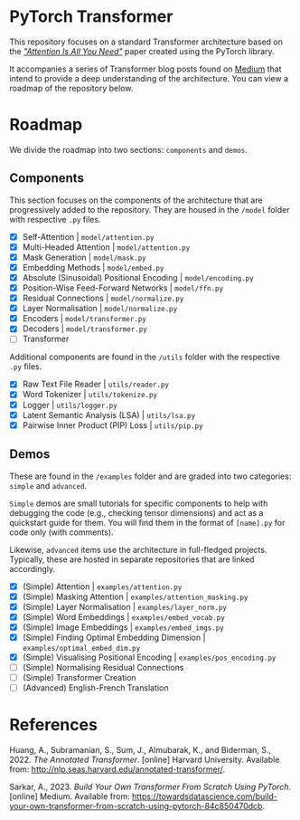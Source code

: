 # PyTorch Transformer
This repository focuses on a standard Transformer architecture based on the *["Attention Is All You Need"](https://arxiv.org/abs/1706.03762)* paper created using the PyTorch library.

It accompanies a series of Transformer blog posts found on [Medium](https://medium.com/@achronus/transformers-the-frontier-of-ml-generalisation-9659c42111c9) 
that intend to provide a deep understanding of the architecture. You can view a roadmap of the repository below.

# Roadmap
We divide the roadmap into two sections: `components` and `demos`.

## Components
This section focuses on the components of the architecture that are progressively added to the repository. They are housed in the `/model` folder with 
respective `.py` files.
- [x] Self-Attention | `model/attention.py`
- [x] Multi-Headed Attention | `model/attention.py`
- [x] Mask Generation | `model/mask.py`
- [x] Embedding Methods | `model/embed.py`
- [x] Absolute (Sinusoidal) Positional Encoding | `model/encoding.py`
- [x] Position-Wise Feed-Forward Networks | `model/ffn.py`
- [x] Residual Connections | `model/normalize.py`
- [x] Layer Normalisation | `model/normalize.py`
- [x] Encoders | `model/transformer.py`
- [x] Decoders | `model/transformer.py`
- [ ] Transformer

Additional components are found in the `/utils` folder with the respective `.py` files.
- [x] Raw Text File Reader | `utils/reader.py`
- [x] Word Tokenizer | `utils/tokenize.py`
- [x] Logger | `utils/logger.py`
- [x] Latent Semantic Analysis (LSA) | `utils/lsa.py`
- [x] Pairwise Inner Product (PIP) Loss | `utils/pip.py` 

## Demos
These are found in the `/examples` folder and are graded into two categories: `simple` and `advanced`.

`Simple` demos are small tutorials for specific components to help with debugging the code (e.g., checking tensor dimensions) and act as a quickstart 
guide for them. You will find them in the format of `[name].py` for code only (with comments).

Likewise, `advanced` items use the architecture in full-fledged projects. Typically, these are hosted in separate repositories that are linked accordingly.

- [x] (Simple) Attention | `examples/attention.py`
- [x] (Simple) Masking Attention | `examples/attention_masking.py`
- [x] (Simple) Layer Normalisation | `examples/layer_norm.py`
- [x] (Simple) Word Embeddings | `examples/embed_vocab.py`
- [x] (Simple) Image Embeddings | `examples/embed_imgs.py`
- [x] (Simple) Finding Optimal Embedding Dimension | `examples/optimal_embed_dim.py`
- [x] (Simple) Visualising Positional Encoding | `examples/pos_encoding.py`
- [ ] (Simple) Normalising Residual Connections
- [ ] (Simple) Transformer Creation
- [ ] (Advanced) English-French Translation

# References
Huang, A., Subramanian, S., Sum, J., Almubarak, K., and Biderman, S., 2022. *The Annotated Transformer*. [online] Harvard University. Available from: 
http://nlp.seas.harvard.edu/annotated-transformer/.

Sarkar, A., 2023. *Build Your Own Transformer From Scratch Using PyTorch*. [online] Medium. Available from: https://towardsdatascience.com/build-your-own-transformer-from-scratch-using-pytorch-84c850470dcb.